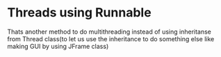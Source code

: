 # Threads using Runnable

Thats another method to do multithreading instead of using inheritanse from Thread class(to let us use the inheritance to do something else like making GUI by using JFrame class)

